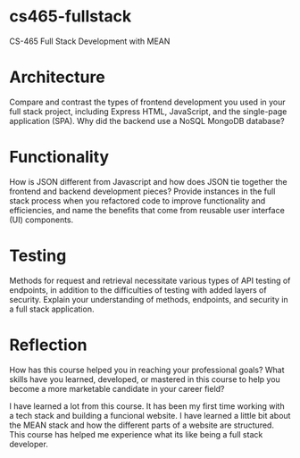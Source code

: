 # cs465-fullstack
CS-465 Full Stack Development with MEAN

# Architecture
Compare and contrast the types of frontend development you used in your full stack project, including Express HTML, JavaScript, and the single-page application (SPA).
Why did the backend use a NoSQL MongoDB database?


# Functionality
How is JSON different from Javascript and how does JSON tie together the frontend and backend development pieces?
Provide instances in the full stack process when you refactored code to improve functionality and efficiencies, and name the benefits that come from reusable user interface (UI) components.

# Testing
Methods for request and retrieval necessitate various types of API testing of endpoints, in addition to the difficulties of testing with added layers of security. Explain your understanding of methods, endpoints, and security in a full stack application.



# Reflection
How has this course helped you in reaching your professional goals? What skills have you learned, developed, or mastered in this course to help you become a more marketable candidate in your career field?

I have learned a lot from this course. It has been my first time working with a tech stack and building a funcional website. I have learned a little bit about the MEAN stack and how the different parts of a website are structured. This course has helped me experience what its like being a full stack developer. 
